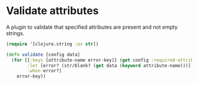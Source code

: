 # Validate attributes

A plugin to validate that specified attributes are present and not empty strings.

```clj
(require '[clojure.string :as str])

(defn validate [config data]
  (for [{:keys [attribute-name error-key]} (get config :required-attributes)
        :let [error? (str/blank? (get data (keyword attribute-name)))]
        :when error?]
    error-key))

```
